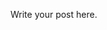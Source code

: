 <!-- 
.. link: 
.. description: 
.. tags: 
.. date: 2013/10/18 18:51:01
.. title: test
.. slug: test
-->

Write your post here.